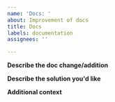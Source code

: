 ```yaml
---
name: 'Docs: '
about: Improvement of docs
title: Docs
labels: documentation
assignees: ''

---
```


**Describe the doc change/addition**

**Describe the solution you'd like**

**Additional context**
